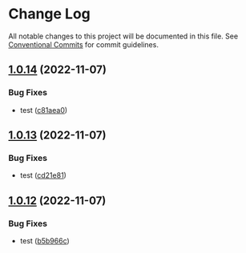 # Change Log

All notable changes to this project will be documented in this file.
See [Conventional Commits](https://conventionalcommits.org) for commit guidelines.

## [1.0.14](https://github.com/mojojoji/mono-repo/compare/repo1-1.0.13...repo1-1.0.14) (2022-11-07)


### Bug Fixes

* test ([c81aea0](https://github.com/mojojoji/mono-repo/commit/c81aea0f24b6767be55e9215e9c54dfb04200db5))





## [1.0.13](https://github.com/mojojoji/mono-repo/compare/repo1-1.0.12...repo1-1.0.13) (2022-11-07)


### Bug Fixes

* test ([cd21e81](https://github.com/mojojoji/mono-repo/commit/cd21e81130875b9ab9269714cfd0bd70ca45a8e3))





## [1.0.12](https://github.com/mojojoji/mono-repo/compare/repo1-1.0.11...repo1-1.0.12) (2022-11-07)


### Bug Fixes

* test ([b5b966c](https://github.com/mojojoji/mono-repo/commit/b5b966cfff31ce60e59b7dd759dcc0c560cf1eb4))
